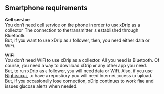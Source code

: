 ## Smartphone requirements  
  
**Cell service**    
You don't need cell service on the phone in order to use xDrip as a collector.  The connection to the transmitter is established through Bluetooth.  
But, if you want to use xDrip as a follower, then, you need either data or WiFi.  

**WiFi**  
You don't need WiFi to use xDrip as a collector.  All you need is Bluetooth.  Of course, you need a way to download xDrip or any other app you need.  
But, to run xDrip as a follower, you will need data or WiFi.  Also, if you use [Nightscout](./Nightscout.md), to have a repository, you will need internet access to upload.  
But, if you occasionally lose connection, xDrip continues to work fine and issues glucose alerts when needed.  
